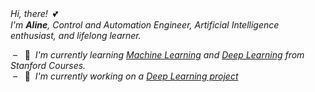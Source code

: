 &nbsp;  
&nbsp;  
*Hi, there!* &nbsp;💕   
*I'm **Aline**, Control and Automation Engineer, Artificial Intelligence enthusiast, and lifelong learner.*  

&nbsp;– &nbsp; 🌺 &nbsp;*I'm currently learning [Machine Learning](https://github.com/AlmeidaAlin3/MachineLearning/blob/master/README.md) and [Deep Learning](https://github.com/AlmeidaAlin3/DeepLearning/blob/master/README.md) from Stanford Courses.*   
&nbsp;– &nbsp; 👾 &nbsp;*I'm currently working on a [Deep Learning project](https://github.com/AlmeidaAlin3/DeepLearningProject/blob/master/README.md)*  
&nbsp;  
&nbsp;  
&nbsp;  

<!--
**AlmeidaAlin3/AlmeidaAlin3** is a ✨ _special_ ✨ repository because its `README.md` (this file) appears on your GitHub profile.

Here are some ideas to get you started:

- 🔭 I’m currently working on ...
- 🌱 I’m currently learning ...
- 👯 I’m looking to collaborate on ...
- 🤔 I’m looking for help with ...
- 💬 Ask me about ...
- 📫 How to reach me: ...
- 😄 Pronouns: ...
- ⚡ Fun fact: ...
-->
